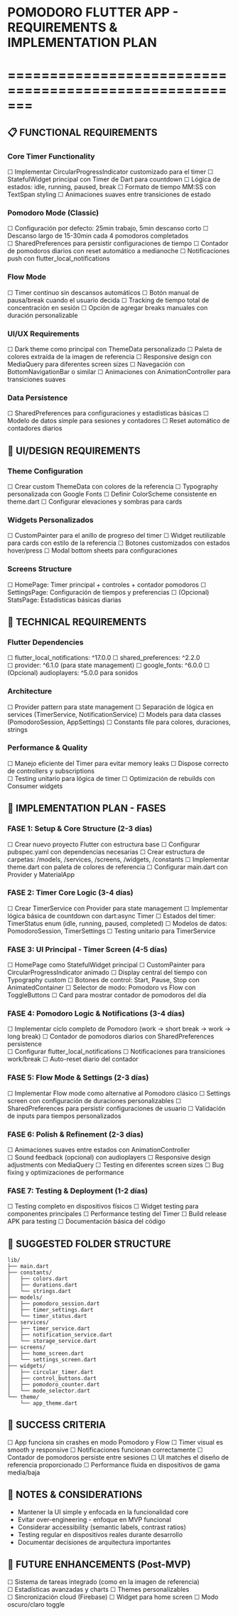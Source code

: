 # POMODORO FLUTTER APP - REQUIREMENTS & IMPLEMENTATION PLAN
# =======================================================

## 📋 FUNCTIONAL REQUIREMENTS

### Core Timer Functionality
☐ Implementar CircularProgressIndicator customizado para el timer
☐ StatefulWidget principal con Timer de Dart para countdown
☐ Lógica de estados: idle, running, paused, break
☐ Formato de tiempo MM:SS con TextSpan styling
☐ Animaciones suaves entre transiciones de estado

### Pomodoro Mode (Classic)
☐ Configuración por defecto: 25min trabajo, 5min descanso corto
☐ Descanso largo de 15-30min cada 4 pomodoros completados  
☐ SharedPreferences para persistir configuraciones de tiempo
☐ Contador de pomodoros diarios con reset automático a medianoche
☐ Notificaciones push con flutter_local_notifications

### Flow Mode
☐ Timer continuo sin descansos automáticos
☐ Botón manual de pausa/break cuando el usuario decida
☐ Tracking de tiempo total de concentración en sesión
☐ Opción de agregar breaks manuales con duración personalizable

### UI/UX Requirements
☐ Dark theme como principal con ThemeData personalizado
☐ Paleta de colores extraída de la imagen de referencia
☐ Responsive design con MediaQuery para diferentes screen sizes
☐ Navegación con BottomNavigationBar o similar
☐ Animaciones con AnimationController para transiciones suaves

### Data Persistence
☐ SharedPreferences para configuraciones y estadísticas básicas
☐ Modelo de datos simple para sesiones y contadores
☐ Reset automático de contadores diarios

## 🎨 UI/DESIGN REQUIREMENTS

### Theme Configuration
☐ Crear custom ThemeData con colores de la referencia
☐ Typography personalizada con Google Fonts
☐ Definir ColorScheme consistente en theme.dart
☐ Configurar elevaciones y sombras para cards

### Widgets Personalizados
☐ CustomPainter para el anillo de progreso del timer
☐ Widget reutilizable para cards con estilo de la referencia
☐ Botones customizados con estados hover/press
☐ Modal bottom sheets para configuraciones

### Screens Structure
☐ HomePage: Timer principal + controles + contador pomodoros
☐ SettingsPage: Configuración de tiempos y preferencias
☐ (Opcional) StatsPage: Estadísticas básicas diarias

## 📱 TECHNICAL REQUIREMENTS

### Flutter Dependencies
☐ flutter_local_notifications: ^17.0.0
☐ shared_preferences: ^2.2.0  
☐ provider: ^6.1.0 (para state management)
☐ google_fonts: ^6.0.0
☐ (Opcional) audioplayers: ^5.0.0 para sonidos

### Architecture
☐ Provider pattern para state management
☐ Separación de lógica en services (TimerService, NotificationService)
☐ Models para data classes (PomodoroSession, AppSettings)
☐ Constants file para colores, duraciones, strings

### Performance & Quality
☐ Manejo eficiente del Timer para evitar memory leaks
☐ Dispose correcto de controllers y subscriptions  
☐ Testing unitario para lógica de timer
☐ Optimización de rebuilds con Consumer widgets

## 🚀 IMPLEMENTATION PLAN - FASES

### FASE 1: Setup & Core Structure (2-3 días)
☐ Crear nuevo proyecto Flutter con estructura base
☐ Configurar pubspec.yaml con dependencias necesarias
☐ Crear estructura de carpetas: /models, /services, /screens, /widgets, /constants
☐ Implementar theme.dart con paleta de colores de referencia
☐ Configurar main.dart con Provider y MaterialApp

### FASE 2: Timer Core Logic (3-4 días)
☐ Crear TimerService con Provider para state management
☐ Implementar lógica básica de countdown con dart:async Timer
☐ Estados del timer: TimerStatus enum (idle, running, paused, completed)
☐ Modelos de datos: PomodoroSession, TimerSettings
☐ Testing unitario para TimerService

### FASE 3: UI Principal - Timer Screen (4-5 días)  
☐ HomePage como StatefulWidget principal
☐ CustomPainter para CircularProgressIndicator animado
☐ Display central del tiempo con Typography custom
☐ Botones de control: Start, Pause, Stop con AnimatedContainer
☐ Selector de modo: Pomodoro vs Flow con ToggleButtons
☐ Card para mostrar contador de pomodoros del día

### FASE 4: Pomodoro Logic & Notifications (3-4 días)
☐ Implementar ciclo completo de Pomodoro (work -> short break -> work -> long break)
☐ Contador de pomodoros diarios con SharedPreferences persistence  
☐ Configurar flutter_local_notifications
☐ Notificaciones para transiciones work/break
☐ Auto-reset diario del contador

### FASE 5: Flow Mode & Settings (2-3 días)
☐ Implementar Flow mode como alternative al Pomodoro clásico
☐ Settings screen con configuración de duraciones personalizables
☐ SharedPreferences para persistir configuraciones de usuario
☐ Validación de inputs para tiempos personalizados

### FASE 6: Polish & Refinement (2-3 días)
☐ Animaciones suaves entre estados con AnimationController  
☐ Sound feedback (opcional) con audioplayers
☐ Responsive design adjustments con MediaQuery
☐ Testing en diferentes screen sizes
☐ Bug fixing y optimizaciones de performance

### FASE 7: Testing & Deployment (1-2 días)
☐ Testing completo en dispositivos físicos
☐ Widget testing para componentes principales
☐ Performance testing del Timer
☐ Build release APK para testing
☐ Documentación básica del código

## 📁 SUGGESTED FOLDER STRUCTURE

```
lib/
├── main.dart
├── constants/
│   ├── colors.dart
│   ├── durations.dart  
│   └── strings.dart
├── models/
│   ├── pomodoro_session.dart
│   ├── timer_settings.dart
│   └── timer_status.dart
├── services/
│   ├── timer_service.dart
│   ├── notification_service.dart
│   └── storage_service.dart  
├── screens/
│   ├── home_screen.dart
│   └── settings_screen.dart
├── widgets/
│   ├── circular_timer.dart
│   ├── control_buttons.dart
│   ├── pomodoro_counter.dart
│   └── mode_selector.dart
└── theme/
    └── app_theme.dart
```

## 🎯 SUCCESS CRITERIA
☐ App funciona sin crashes en modo Pomodoro y Flow
☐ Timer visual es smooth y responsive
☐ Notificaciones funcionan correctamente
☐ Contador de pomodoros persiste entre sesiones
☐ UI matches el diseño de referencia proporcionado
☐ Performance fluida en dispositivos de gama media/baja

## 📝 NOTES & CONSIDERATIONS
- Mantener la UI simple y enfocada en la funcionalidad core
- Evitar over-engineering - enfoque en MVP funcional
- Considerar accessibility (semantic labels, contrast ratios)
- Testing regular en dispositivos reales durante desarrollo
- Documentar decisiones de arquitectura importantes

## 🔄 FUTURE ENHANCEMENTS (Post-MVP)
☐ Sistema de tareas integrado (como en la imagen de referencia)  
☐ Estadísticas avanzadas y charts
☐ Themes personalizables  
☐ Sincronización cloud (Firebase)
☐ Widget para home screen
☐ Modo oscuro/claro toggle